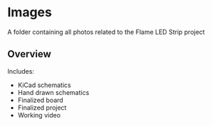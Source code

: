 # Images
A folder containing all photos related to the Flame LED Strip project
## Overview
Includes: 
* KiCad schematics
* Hand drawn schematics
* Finalized board
* Finalized project
* Working video
